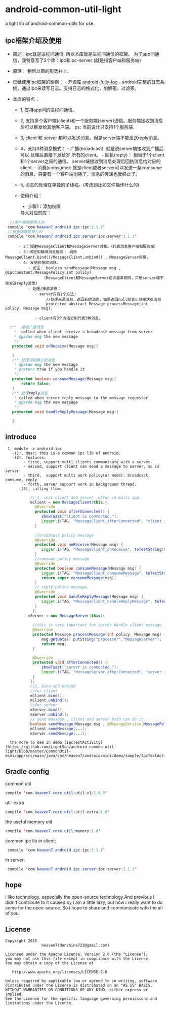 # android-common-util-light
a light lib of android-common-utils for use.

##  ipc框架介绍及使用

  - 简述：ipc就是进程间通信, 所以本库就是进程间通信的框架。
          为了app间通信，我特意写了2个库：ipc和ipc-server (就是指客户端和服务端)

  - 原理： 稍后以图的形势补上. 
    
  - 已经使用ipc框架的案例：
        - 开源库 [android-fully-log](https://github.com/LightSun/android-fully-log)
        - android完整的日志系统，通过Ipc来读写日志。支持日志的格式化，加解密，过滤等。

  - 本库的特点：
      - 1, 支持app间的进程间通信。
      - 2, 支持多个客户端(client)和一个服务端(server)通信。服务端接收到消息后可以群发给其他客户端。
          ps: 当前设计只支持1个服务端.
      - 3, client 和 server 都可以发送消息。但是server端不能发送reply消息。        
      - 4，支持3种消息模式：
              - 广播(broadcast): 就是说server端接收到广播后可以 处理后直接下发给岁 所有的client。
              - 回执(reply)：    相当于1个client和1个server之间的通信。 server端接收到消息处理后回执消息给对应的client. 
              - 消费(comsume):   就是client或者server可以发送一条comsume的消息，只要有一个客户端消耗了，消息的传递也就终止了。
      - 5, 消息的处理在单独的子线程。(考虑到比如文件操作什么的)
      
    - 使用介绍：
       
       - 步骤1：添加权限 
        <uses-permission android:name="android.permission.WRITE_EXTERNAL_STORAGE"/>
        <uses-permission android:name="android.permission.READ_EXTERNAL_STORAGE"/>
        <uses-permission android:name="com.heaven7.android.ipc.service"/>
              导入对应的库：
 ``` java
   //客户端需要导入的
  compile 'com.heaven7.android.ipc:ipc:2.1.1'
  //服务端需要导入的
  compile 'com.heaven7.android.ipc.server:ipc-server:1.1.1'
 ```
          - 2：创建MessageClient和MessageServer对象。（代表消息客户端和服务端）
          - 3：绑定和解绑消息服务： 调用MessageClient.bind()/MessageClient.unbind() , MessageServer同理.
          - 4: 发送和接收消息。
              - 发送： boolean sendMessage(Message msg , @IpcConstant.MessagePolicy int policy)
                     (MessageClient和MessageServer这点基本相同，只是server端不能发送reply消息)
              - 处理/接收消息：
                 - server只有1个方法：
                      //处理来源消息，返回新的消息，如果返回null就表示忽略这条消息
                      protected abstract Message processMessage(int policy, Message msg);
                        
                 - client有3个方法分别代表3种消息。
 ```java
   /**  接收广播消息
     *  called when client receive a broadcast message from server
     * @param msg the new message
     */
    protected void onReceive(Message msg){

    }
    /** 处理消耗模式的消息
     * @param msg the new message
     * @return true if you handle it .
     */
    protected boolean consumeMessage(Message msg){
        return false;
    }
    /** 处理reply消息
     * called when server reply message to the message requester.
     * @param msg the new message
     */
    protected void handleReplyMessage(Message msg){

    }
 ```
      
               

## introduce
     1, module -> android-ipc
       -(1), desc: this is a common ipc lib of android.
       -(2), features: 
            - first, support multi clients communicate with a server.
            - second, support client can send a message to server, so is server.
            - third,  support multi work policy(or mode): broadcast, consume, reply
            - forth, server support work in background thread.
          -(3), calling flow:
```java
           // 1, init client and server .offen in multi app.
           mClient = new MessageClient(this){
             @Override
             protected void afterConnected() {
                showToast("client is connected.");
                Logger.i(TAG, "MessageClient_afterConnected", "client is connected.");
             }
            
             //broadcast policy message
             @Override
             protected void onReceive(Message msg) {
                Logger.i(TAG, "MessageClient_onReceive", toTestString(msg));
             }
             //consume policy message
             @Override
             protected boolean consumeMessage(Message msg) {
                Logger.i(TAG, "MessageClient_consumeMessage", toTestString(msg));
                return super.consumeMessage(msg);
             }
             // reply policy message.
             @Override
             protected void handleReplyMessage(Message msg) {
                Logger.i(TAG, "MessageClient_handleReplyMessage", toTestString(msg));
             }
            };
          mServer = new MessageServer(this){
            
            //this is very important for server handle client message.
            @Override
            protected Message processMessage(int policy, Message msg) {
                msg.getData().putString("processor","MessageServer");
                return msg;
            }

            @Override
            protected void afterConnected() {
                showToast("server is connected.");
                Logger.i(TAG, "MessageServer_afterConnected", "server is connected.");
            }
           };
           //2, bind and unbind
           //for client
           mClient.bind();  
           mClient.unbind();
           //for server
           mServer.bind();  
           mServer.unbind();
           // send message , client and server both can do it.
           boolean sendMessage(Message msg , @MessageService.MessagePolicy int policy);
           mClient.sendMessage(...);
           mServer.sendMessage(...);
```
      the more to see in demo [IpcTestActivity](https://github.com/LightSun/android-common-util-light/blob/master/CommonUtil-mini/app/src/main/java/com/heaven7/android/mini/demo/sample/IpcTestActivity.java).
    

## Gradle config

common util
 ``` java
compile 'com.heaven7.core.util:util-v1:1.0.9'
 ```
 
 util-extra
 ``` java
compile 'com.heaven7.core.util:util-extra:1.0'
 ```
 
 the useful memory util 
 ``` java
 compile 'com.heaven7.core.util:memory:1.0'
 ```
 
 common ipc lib 
 in client:
 ``` java
  compile 'com.heaven7.android.ipc:ipc:2.1.1'
 ```
  in server:
 ``` java
  compile 'com.heaven7.android.ipc.server:ipc-server:1.1.1'
 ```

## hope
i like technology. especially the open-source technology.And previous i didn't contribute to it caused by i am a little lazy, but now i really want to do some for the open-source. So i hope to share and communicate with the all of you.


## License

    Copyright 2015   
                    heaven7(donshine723@gmail.com)

    Licensed under the Apache License, Version 2.0 (the "License");
    you may not use this file except in compliance with the License.
    You may obtain a copy of the License at

       http://www.apache.org/licenses/LICENSE-2.0

    Unless required by applicable law or agreed to in writing, software
    distributed under the License is distributed on an "AS IS" BASIS,
    WITHOUT WARRANTIES OR CONDITIONS OF ANY KIND, either express or implied.
    See the License for the specific language governing permissions and
    limitations under the License.
